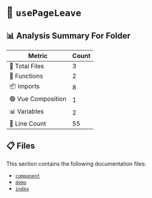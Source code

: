 # 📁 `usePageLeave`

## 📊 Analysis Summary For Folder

| Metric | Count |
|--------|-------|
| 📁 Total Files | 3 |
| 🔧 Functions | 2 |
| 📦 Imports | 8 |
| 🟢 Vue Composition | 1 |
| 📊 Variables | 2 |
| 🔢 Line Count | 55 |


## 📋 Files

This section contains the following documentation files:

- [`component`](./component.md)
- [`demo`](./demo.md)
- [`index`](./index.md)